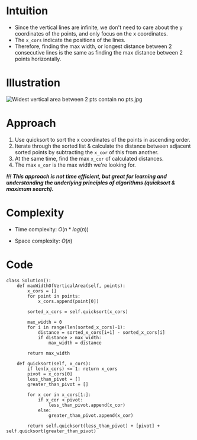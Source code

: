 # Intuition
<!-- Describe your first thoughts on how to solve this problem. -->
- Since the vertical lines are infinite, we don't need to care about the y coordinates of the points, and only focus on the x coordinates.
- The `x_cors` indicate the positions of the lines.
- Therefore, finding the max width, or longest distance between 2 consecutive lines is the same as finding the max distance between 2 points horizontally.

# Illustration
![Widest vertical area between 2 pts contain no pts.jpg](https://assets.leetcode.com/users/images/2cc39a0d-da62-42f8-8e1c-72590e613e26_1703143588.4311333.jpeg)

# Approach
<!-- Describe your approach to solving the problem. -->
1. Use quicksort to sort the x coordinates of the points in ascending order.
2. Iterate through the sorted list & calculate the distance between adjacent sorted points by subtracting the `x_cor` of this from another.
3. At the same time, find the max `x_cor` of calculated distances.
4. The max `x_cor` is the max width we're looking for.

***!!! This approach is not time efficient, but great for learning and understanding the underlying principles of algorithms (quicksort & maximum search).***

# Complexity
- Time complexity: $O(n*log(n))$
<!-- Add your time complexity here, e.g. $$O(n)$$ -->

- Space complexity: $O(n)$
<!-- Add your space complexity here, e.g. $$O(n)$$ -->

# Code
```python3 []
class Solution():
    def maxWidthOfVerticalArea(self, points):
        x_cors = []
        for point in points:
            x_cors.append(point[0])

        sorted_x_cors = self.quicksort(x_cors)

        max_width = 0
        for i in range(len(sorted_x_cors)-1):
            distance = sorted_x_cors[i+1] - sorted_x_cors[i]
            if distance > max_width:
                max_width = distance

        return max_width
    
    def quicksort(self, x_cors):
        if len(x_cors) <= 1: return x_cors
        pivot = x_cors[0]
        less_than_pivot = []
        greater_than_pivot = []

        for x_cor in x_cors[1:]:
            if x_cor < pivot:
                less_than_pivot.append(x_cor)
            else:
                greater_than_pivot.append(x_cor)
        
        return self.quicksort(less_than_pivot) + [pivot] + self.quicksort(greater_than_pivot)
```

